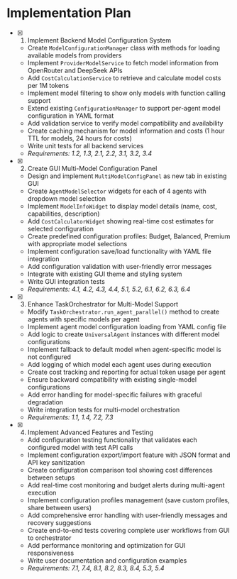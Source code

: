 # Implementation Plan

- [x] 1. Implement Backend Model Configuration System
  - Create `ModelConfigurationManager` class with methods for loading available models from providers
  - Implement `ProviderModelService` to fetch model information from OpenRouter and DeepSeek APIs
  - Add `CostCalculationService` to retrieve and calculate model costs per 1M tokens
  - Implement model filtering to show only models with function calling support
  - Extend existing `ConfigurationManager` to support per-agent model configuration in YAML format
  - Add validation service to verify model compatibility and availability
  - Create caching mechanism for model information and costs (1 hour TTL for models, 24 hours for costs)
  - Write unit tests for all backend services
  - _Requirements: 1.2, 1.3, 2.1, 2.2, 3.1, 3.2, 3.4_

- [x] 2. Create GUI Multi-Model Configuration Panel
  - Design and implement `MultiModelConfigPanel` as new tab in existing GUI
  - Create `AgentModelSelector` widgets for each of 4 agents with dropdown model selection
  - Implement `ModelInfoWidget` to display model details (name, cost, capabilities, description)
  - Add `CostCalculatorWidget` showing real-time cost estimates for selected configuration
  - Create predefined configuration profiles: Budget, Balanced, Premium with appropriate model selections
  - Implement configuration save/load functionality with YAML file integration
  - Add configuration validation with user-friendly error messages
  - Integrate with existing GUI theme and styling system
  - Write GUI integration tests
  - _Requirements: 4.1, 4.2, 4.3, 4.4, 5.1, 5.2, 6.1, 6.2, 6.3, 6.4_

- [x] 3. Enhance TaskOrchestrator for Multi-Model Support
  - Modify `TaskOrchestrator.run_agent_parallel()` method to create agents with specific models per agent
  - Implement agent model configuration loading from YAML config file
  - Add logic to create `UniversalAgent` instances with different model configurations
  - Implement fallback to default model when agent-specific model is not configured
  - Add logging of which model each agent uses during execution
  - Create cost tracking and reporting for actual token usage per agent
  - Ensure backward compatibility with existing single-model configurations
  - Add error handling for model-specific failures with graceful degradation
  - Write integration tests for multi-model orchestration
  - _Requirements: 1.1, 1.4, 7.2, 7.3_

- [x] 4. Implement Advanced Features and Testing
  - Add configuration testing functionality that validates each configured model with test API calls
  - Implement configuration export/import feature with JSON format and API key sanitization
  - Create configuration comparison tool showing cost differences between setups
  - Add real-time cost monitoring and budget alerts during multi-agent execution
  - Implement configuration profiles management (save custom profiles, share between users)
  - Add comprehensive error handling with user-friendly messages and recovery suggestions
  - Create end-to-end tests covering complete user workflows from GUI to orchestrator
  - Add performance monitoring and optimization for GUI responsiveness
  - Write user documentation and configuration examples
  - _Requirements: 7.1, 7.4, 8.1, 8.2, 8.3, 8.4, 5.3, 5.4_